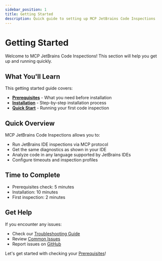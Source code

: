 ```yaml
---
sidebar_position: 1
title: Getting Started
description: Quick guide to setting up MCP JetBrains Code Inspections
---
```


# Getting Started

Welcome to MCP JetBrains Code Inspections! This section will help you get up and running quickly.

## What You'll Learn

This getting started guide covers:

- **[Prerequisites](./prerequisites)** - What you need before installation
- **[Installation](./installation)** - Step-by-step installation process
- **[Quick Start](./quick-start)** - Running your first code inspection

## Quick Overview

MCP JetBrains Code Inspections allows you to:

- Run JetBrains IDE inspections via MCP protocol
- Get the same diagnostics as shown in your IDE
- Analyze code in any language supported by JetBrains IDEs
- Configure timeouts and inspection profiles

## Time to Complete

- Prerequisites check: 5 minutes
- Installation: 10 minutes
- First inspection: 2 minutes

## Get Help

If you encounter any issues:

- Check our [Troubleshooting Guide](../guides/troubleshooting)
- Review [Common Issues](./prerequisites#common-issues)
- Report issues on [GitHub](https://github.com/josedacosta/mcp-jetbrains-code-inspections/issues)

Let's get started with checking your [Prerequisites](./prerequisites)!
